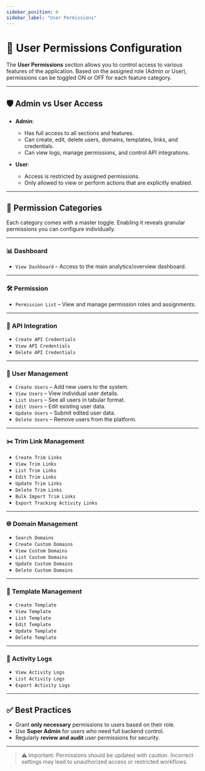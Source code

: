 ```yaml
---
sidebar_position: 6
sidebar_label: "User Permissions"
---
```


# 🔐 User Permissions Configuration

The **User Permissions** section allows you to control access to various features of the application. Based on the assigned role (Admin or User), permissions can be toggled ON or OFF for each feature category.

---

## 🛡️ Admin vs User Access

- **Admin**:

  - Has full access to all sections and features.
  - Can create, edit, delete users, domains, templates, links, and credentials.
  - Can view logs, manage permissions, and control API integrations.

- **User**:
  - Access is restricted by assigned permissions.
  - Only allowed to view or perform actions that are explicitly enabled.

---

## 🧩 Permission Categories

Each category comes with a master toggle. Enabling it reveals granular permissions you can configure individually.

---

### 📊 Dashboard

- `View Dashboard` – Access to the main analytics/overview dashboard.

---

### 🛠️ Permission

- `Permission List` – View and manage permission roles and assignments.

---

### 🔌 API Integration

- `Create API Credentials`
- `View API Credentials`
- `Delete API Credentials`

---

### 👥 User Management

- `Create Users` – Add new users to the system.
- `View Users` – View individual user details.
- `List Users` – See all users in tabular format.
- `Edit Users` – Edit existing user data.
- `Update Users` – Submit edited user data.
- `Delete Users` – Remove users from the platform.

---

### ✂️ Trim Link Management

- `Create Trim Links`
- `View Trim Links`
- `List Trim Links`
- `Edit Trim Links`
- `Update Trim Links`
- `Delete Trim Links`
- `Bulk Import Trim Links`
- `Export Tracking Activity Links`

---

### 🌐 Domain Management

- `Search Domains`
- `Create Custom Domains`
- `View Custom Domains`
- `List Custom Domains`
- `Update Custom Domains`
- `Delete Custom Domains`

---

### 🧱 Template Management

- `Create Template`
- `View Template`
- `List Template`
- `Edit Template`
- `Update Template`
- `Delete Template`

---

### 📝 Activity Logs

- `View Activity Logs`
- `List Activity Logs`
- `Export Activity Logs`

---

## ✅ Best Practices

- Grant **only necessary** permissions to users based on their role.
- Use **Super Admin** for users who need full backend control.
- Regularly **review and audit** user permissions for security.

---

> ⚠️ Important: Permissions should be updated with caution. Incorrect settings may lead to unauthorized access or restricted workflows.
